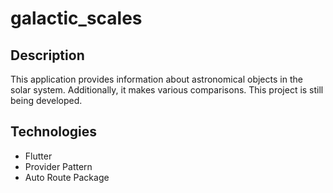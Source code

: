 # galactic_scales

## Description

This application provides information about astronomical objects in the solar system. Additionally, it makes various comparisons. This project is still being developed.

## Technologies

- Flutter
- Provider Pattern
- Auto Route Package
